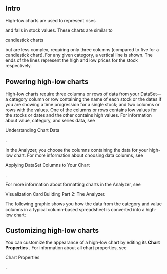 

Intro
-------

High-low charts are used to represent rises


 and falls in stock values. These charts are similar to

candlestick charts

but are less complex, requiring only three columns (compared to five for a candlestick chart). For any given category, a vertical line is shown. The ends of the lines represent the high and low prices for the stock respectively.


 Powering high-low charts
--------------------------

High-low charts require three columns or rows of data from your DataSet—a category column or row containing the name of each stock or the dates if you are showing a time progression for a single stock; and two columns or rows with the values. One of the columns or rows contains low values for the stocks or dates and the other contains high values. For information about value, category, and series data, see

Understanding Chart Data

.


 In the Analyzer, you choose the columns containing the data for your high-low chart. For more information about choosing data columns, see

Applying DataSet Columns to Your Chart

.


 For more information about formatting charts in the Analyzer, see

Visualization Card Building Part 2: The Analyzer.

The following graphic shows you how the data from the category and value columns in a typical column-based spreadsheet is converted into a high-low chart:

Customizing high-low charts
-----------------------------

You can customize the appearance of a high-low chart by editing its
 **Chart Properties**
 . For information about all chart properties, see

Chart Properties

.

